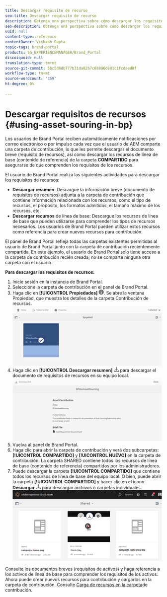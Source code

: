 ```yaml
---
title: Descargar requisito de recurso
seo-title: Descargar requisito de recurso
description: Obtenga una perspectiva sobre cómo descargar los requisitos de recursos y los recursos de referencia en Brand Portal.
seo-description: Obtenga una perspectiva sobre cómo descargar los requisitos de recursos y los recursos de referencia en Brand Portal.
uuid: null
content-type: reference
contentOwner: Vishabh Gupta
topic-tags: brand-portal
products: SG_EXPERIENCEMANAGER/Brand_Portal
discoiquuid: null
translation-type: tm+mt
source-git-commit: 5bc5d8db777b31da82b7c68896d881c1fcdaed8f
workflow-type: tm+mt
source-wordcount: '359'
ht-degree: 0%

---
```



# Descargar requisitos de recursos {#using-asset-souring-in-bp}

Los usuarios de Brand Portal reciben automáticamente notificaciones por correo electrónico o por impulso cada vez que el usuario de AEM comparte una carpeta de contribución, lo que les permite descargar el documento breve (requisito de recursos), así como descargar los recursos de línea de base (contenido de referencia) de la carpeta **COMPARTIDO** para asegurarse de que comprenden los requisitos de los recursos.

El usuario de Brand Portal realiza las siguientes actividades para descargar los requisitos de recursos:

* **Descargar resumen**: Descargue la información breve (documento de requisitos de recursos) adjunta a la carpeta de contribución que contiene información relacionada con los recursos, como el tipo de recursos, el propósito, los formatos admitidos, el tamaño máximo de los recursos, etc.
* **Descargar recursos** de línea de base: Descargue los recursos de línea de base que pueden utilizarse para comprender los tipos de recursos necesarios. Los usuarios de Brand Portal pueden utilizar estos recursos como referencia para crear nuevos recursos para contribución.

El panel de Brand Portal refleja todas las carpetas existentes permitidas al usuario de Brand Portal junto con la carpeta de contribución recientemente compartida. En este ejemplo, el usuario de Brand Portal solo tiene acceso a la carpeta de contribución recién creada; no se comparte ninguna otra carpeta con el usuario.

**Para descargar los requisitos de recursos:**

1. Inicie sesión en la instancia de Brand Portal.
1. Seleccione la carpeta de contribución en el panel de Brand Portal.
1. Haga clic en **[!UICONTROL Propiedades]** ![](assets/properties.png). Se abre la ventana Propiedad, que muestra los detalles de la carpeta Contribución de recursos.
   ![](assets/download-asset-requirement1.png)
1. Haga clic en **[!UICONTROL Descargar resumen]** ![](assets/download.png) para descargar el documento de requisitos de recursos en su equipo local.
   ![](assets/download-asset-requirement2.png)
1. Vuelva al panel de Brand Portal.
1. Haga clic para abrir la carpeta de contribución y verá dos subcarpetas:**[!UICONTROL COMPARTIDO]** y **[!UICONTROL NUEVO]** en la carpeta de contribución. La carpeta SHARED contiene todos los recursos de línea de base (contenido de referencia) compartidos por los administradores.
1. Puede descargar la carpeta **[!UICONTROL COMPARTIDO]** que contiene todos los recursos de línea de base del equipo local.
O bien, puede abrir la carpeta **[!UICONTROL COMPARTIDO]** y hacer clic en el icono **Descargar** ![](assets/download.png) para descargar archivos o carpetas individuales.
   ![](assets/download-asset-requirement3.png)

Consulte los documentos breves (requisitos de activos) y haga referencia a los activos de línea de base para comprender los requisitos de los activos. Ahora puede crear nuevos recursos para contribución y cargarlos en la carpeta de contribución. Consulte [Carga de recursos en la carpeta](brand-portal-upload-assets-to-contribution-folder.md)de contribución.


